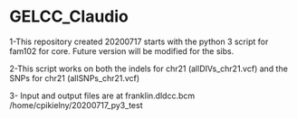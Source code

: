 # GELCC_Claudio
1-This repository created 20200717 starts with the python 3 script for fam102 for core.  Future version will be modified for the sibs.

2-This script works on both the indels for chr21 (allDIVs_chr21.vcf) and the SNPs for chr21 (allSNPs_chr21.vcf)

3- Input and output files are at franklin.dldcc.bcm   /home/cpikielny/20200717_py3_test
